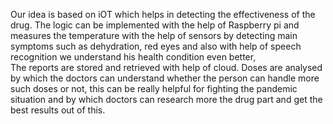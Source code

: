 Our idea is based on iOT which helps in detecting the effectiveness of the drug.
The logic can be implemented with the help of Raspberry pi and measures the temperature with the help of sensors by detecting  main symptoms such as dehydration, red eyes and also with help of speech recognition we understand his health condition even better,     
The reports are stored and retrieved with help of cloud.
 Doses are analysed by which the doctors can understand whether  the person can handle more such doses or not, 
this can be really helpful for fighting the  pandemic situation and by which doctors can research more the drug part and get the best results out of this.
